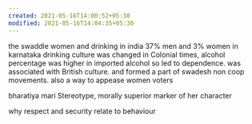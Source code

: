 ```yaml
---
created: 2021-05-16T14:00:52+05:30
modified: 2021-05-16T14:04:35+05:30
---
```


the swaddle 
women and drinking in india
37% men and 3% women in karnataka
drinking culture was changed in Colonial times, alcohol percentage was higher in imported alcohol so led to dependence. was associated with British culture. and formed a part of swadesh non coop movements.
also a way to appease women voters

bharatiya mari Stereotype, morally superior 
marker of her character 

why respect and security relate to behaviour 

